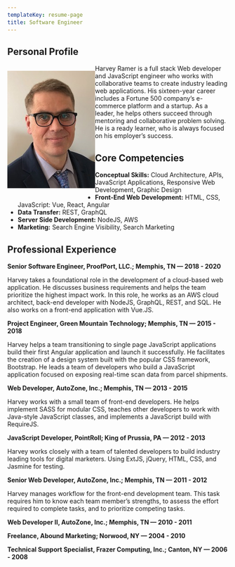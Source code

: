 ```yaml
---
templateKey: resume-page
title: Software Engineer
---
```


## Personal Profile

<div style="float:left;width:200px">

![Harvey Ramer](/static/img/harvey-photo.jpg)

</div>

Harvey Ramer is a full stack Web developer and JavaScript engineer who works with collaborative teams to create industry leading web applications. His sixteen-year career includes a Fortune 500 company’s e-commerce platform and a startup. As a leader, he helps others succeed through mentoring and collaborative problem solving. He is a ready learner, who is always focused on his employer’s success.

## Core Competencies

- **Conceptual Skills:** Cloud Architecture, APIs, JavaScript Applications, Responsive Web Development, Graphic Design
- **Front-End Web Development:** HTML, CSS, JavaScript: Vue, React, Angular
- **Data Transfer:** REST, GraphQL
- **Server Side Development:** NodeJS, AWS
- **Marketing:** Search Engine Visibility, Search Marketing

## Professional Experience

**Senior Software Engineer, ProofPort, LLC.; Memphis, TN — 2018 - 2020**

Harvey takes a foundational role in the development of a cloud-based web application. He discusses business requirements and helps the team prioritize the highest impact work. In this role, he works as an AWS cloud architect, back-end developer with NodeJS, GraphQL, REST, and SQL. He also works on a front-end application with Vue.JS.

**Project Engineer, Green Mountain Technology; Memphis, TN — 2015 - 2018**

Harvey helps a team transitioning to single page JavaScript applications build their first Angular application and launch it successfully. He facilitates the creation of a design system built with the popular CSS framework, Bootstrap. He leads a team of developers who build a JavaScript application focused on exposing real-time scan data from parcel shipments.

**Web Developer, AutoZone, Inc.; Memphis, TN — 2013 - 2015**

Harvey works with a small team of front-end developers. He helps implement SASS for modular CSS, teaches other developers to work with Java-style JavaScript classes, and implements a JavaScript build with RequireJS.

**JavaScript Developer, PointRoll; King of Prussia, PA — 2012 - 2013**

Harvey works closely with a team of talented developers to build industry leading tools for digital marketers. Using ExtJS, jQuery, HTML, CSS, and Jasmine for testing.

**Senior Web Developer, AutoZone, Inc.; Memphis, TN — 2011 - 2012**

Harvey manages workflow for the front-end development team. This task requires him to know each team member’s strengths, to assess the effort required to complete tasks, and to prioritize competing tasks.

**Web Developer II, AutoZone, Inc.; Memphis, TN — 2010 - 2011**

**Freelance, Abound Marketing; Norwood, NY — 2004 - 2010**

**Technical Support Specialist, Frazer Computing, Inc.; Canton, NY — 2006 - 2008**
